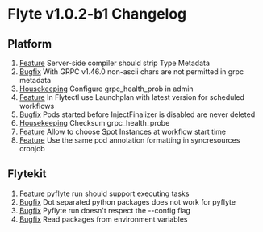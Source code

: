 # Flyte v1.0.2-b1 Changelog

## Platform
1. [Feature](https://github.com/flyteorg/flyte/issues/2516) Server-side compiler should strip Type Metadata
1. [Bugfix](https://github.com/flyteorg/flyte/issues/2444) With GRPC v1.46.0 non-ascii chars are not permitted in grpc metadata
1. [Housekeeping](https://github.com/flyteorg/flyte/issues/1698) Configure grpc_health_prob in admin
1. [Feature](https://github.com/flyteorg/flyte/issues/2329) In Flytectl use Launchplan with latest version for scheduled workflows
1. [Bugfix](https://github.com/flyteorg/flyte/issues/2262) Pods started before InjectFinalizer is disabled are never deleted
1. [Housekeeping](https://github.com/flyteorg/flyte/issues/2504) Checksum grpc_health_probe
1. [Feature](https://github.com/flyteorg/flyte/issues/2284) Allow to choose Spot Instances at workflow start time
1. [Feature](https://github.com/flyteorg/flyte/pull/2439) Use the same pod annotation formatting in syncresources cronjob


## Flytekit
1. [Feature](https://github.com/flyteorg/flyte/issues/2471) pyflyte run should support executing tasks
1. [Bugfix](https://github.com/flyteorg/flyte/issues/2476) Dot separated python packages does not work for pyflyte
1. [Bugfix](https://github.com/flyteorg/flyte/issues/2474) Pyflyte run doesn't respect the --config flag
1. [Bugfix](https://github.com/flyteorg/flytekit/pull/1002) Read packages from environment variables
